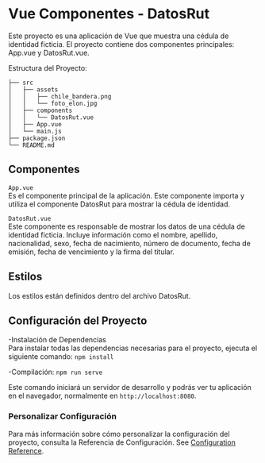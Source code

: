 # Vue Componentes - DatosRut
Este proyecto es una aplicación de Vue que muestra una cédula de identidad ficticia. El proyecto contiene dos componentes principales: App.vue y DatosRut.vue.

Estructura del Proyecto:
```
├── src
│   ├── assets
│   │   ├── chile_bandera.png
│   │   └── foto_elon.jpg
│   ├── components
│   │   └── DatosRut.vue
│   ├── App.vue
│   └── main.js
├── package.json
└── README.md
```

## Componentes
`App.vue`  
Es el componente principal de la aplicación. Este componente importa y utiliza el componente DatosRut para mostrar la cédula de identidad.

`DatosRut.vue`  
Este componente es responsable de mostrar los datos de una cédula de identidad ficticia. Incluye información como el nombre, apellido, nacionalidad, sexo, fecha de nacimiento, número de documento, fecha de emisión, fecha de vencimiento y la firma del titular.

## Estilos
Los estilos están definidos dentro del archivo DatosRut.

## Configuración del Proyecto
-Instalación de Dependencias  
Para instalar todas las dependencias necesarias para el proyecto, ejecuta el siguiente comando:
`npm install`

-Compilación: `npm run serve`

Este comando iniciará un servidor de desarrollo y podrás ver tu aplicación en el navegador, normalmente en `http://localhost:8080`.

### Personalizar Configuración
Para más información sobre cómo personalizar la configuración del proyecto, consulta la Referencia de Configuración.
See [Configuration Reference](https://cli.vuejs.org/config/).

